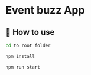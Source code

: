 # Event buzz App

## 🚀 How to use

```sh
cd to root folder
```


```sh
npm install
```

```sh
npm run start
```